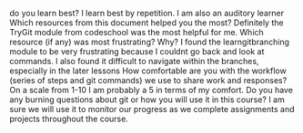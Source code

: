 do you learn best?
I learn best by repetition. I am also an auditory learner
Which resources from this document helped you the most?
Definitely the TryGit module from codeschool was the most helpful for me.
Which resource (if any) was most frustrating? Why?
I found the learngitbranching module to be very frustrating because I couldnt go back and look at commands. I also found it difficult to navigate within the branches, especially in the later lessons
How comfortable are you with the workflow (series of steps and git commands) we use to share work and responses?
On a scale from 1-10 I am probably a 5 in terms of my comfort.
Do you have any burning questions about git or how you will use it in this course?
I am sure we will use it to monitor our progress as we complete assignments and projects throughout the course.

